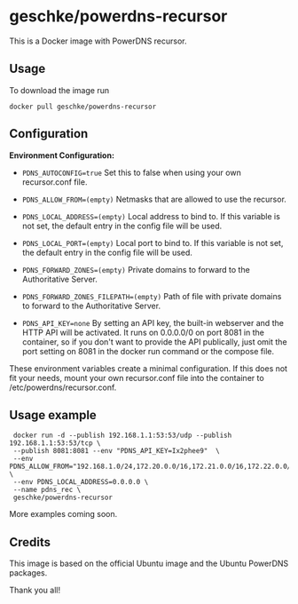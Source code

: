 # geschke/powerdns-recursor


This is a Docker image with PowerDNS recursor.

## Usage

To download the image run

    docker pull geschke/powerdns-recursor

## Configuration

**Environment Configuration:**

* `PDNS_AUTOCONFIG=true` Set this to false when using your own recursor.conf file.

* `PDNS_ALLOW_FROM=(empty)` Netmasks that are allowed to use the recursor.
* `PDNS_LOCAL_ADDRESS=(empty)` Local address to bind to. If this variable is not set, the default entry in the config file will be used.
* `PDNS_LOCAL_PORT=(empty)` Local port to bind to. If this variable is not set, the default entry in the config file will be used.

* `PDNS_FORWARD_ZONES=(empty)` Private domains to forward to the Authoritative Server.
* `PDNS_FORWARD_ZONES_FILEPATH=(empty)` Path of file with private domains to forward to the Authoritative Server.

* `PDNS_API_KEY=none` By setting an API key, the built-in webserver and the HTTP API  will be activated. It runs on 0.0.0.0/0 on port 8081 in the container, so if you don't want to provide the API publically, just omit the port setting on 8081 in the docker run command or the compose file.

These environment variables create a minimal configuration. If this does not fit your needs, mount your own recursor.conf file into the container to /etc/powerdns/recursor.conf.

## Usage example

```
 docker run -d --publish 192.168.1.1:53:53/udp --publish 192.168.1.1:53:53/tcp \
 --publish 8081:8081 --env "PDNS_API_KEY=Ix2phee9"  \
 --env PDNS_ALLOW_FROM="192.168.1.0/24,172.20.0.0/16,172.21.0.0/16,172.22.0.0/16" \
 --env PDNS_LOCAL_ADDRESS=0.0.0.0 \
 --name pdns_rec \
 geschke/powerdns-recursor
```

More examples coming soon.

## Credits

This image is based on the official Ubuntu image and the Ubuntu PowerDNS packages.

Thank you all!
